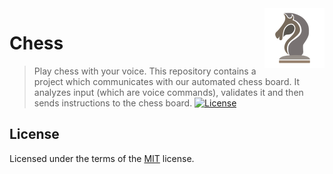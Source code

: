 ﻿<img src="icon.png" align="right" />

# Chess
> Play chess with your voice.
This repository contains a project which communicates with our automated chess board. It analyzes input (which are voice commands), validates it and then sends instructions to the chess board.
[![License](https://img.shields.io/github/license/jacobvaneijk/chippy.svg)](LICENSE)

## License

Licensed under the terms of the [MIT](LICENSE) license.